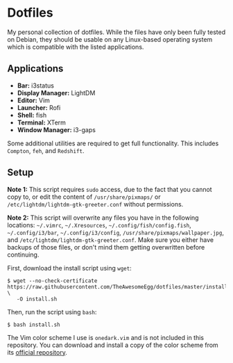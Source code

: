 # Dotfiles

My personal collection of dotfiles. While the files have only been fully tested on Debian, they should be usable on any Linux-based operating system which is compatible with the listed applications.

## Applications

* **Bar:** i3status
* **Display Manager:** LightDM
* **Editor:** Vim
* **Launcher:** Rofi
* **Shell:** fish
* **Terminal:** XTerm
* **Window Manager:** i3-gaps

Some additional utilities are required to get full functionality. This includes `Compton`, `feh`, and `Redshift`.

## Setup

**Note 1:** This script requires `sudo` access, due to the fact that you cannot copy to, or edit the content of `/usr/share/pixmaps/` or `/etc/lightdm/lightdm-gtk-greeter.conf` without permissions.

**Note 2:** This script will overwrite any files you have in the following locations: `~/.vimrc`, `~/.Xresources`, `~/.config/fish/config.fish`, `~/.config/i3/bar`, `~/.config/i3/config`, `/usr/share/pixmaps/wallpaper.jpg`, and `/etc/lightdm/lightdm-gtk-greeter.conf`. Make sure you either have backups of those files, or don't mind them getting overwritten before continuing.

First, download the install script using `wget`:
```
$ wget --no-check-certificate https://raw.githubusercontent.com/TheAwesomeEgg/dotfiles/master/install.sh \
   -O install.sh
```
Then, run the script using `bash`:
```
$ bash install.sh
```

The Vim color scheme I use is `onedark.vim` and is not included in this repository. You can download and install a copy of the color scheme from its [official repository](https://github.com/joshdick/onedark.vim).
